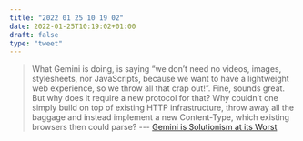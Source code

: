 ```yaml
---
title: "2022 01 25 10 19 02"
date: 2022-01-25T10:19:02+01:00
draft: false
type: "tweet"
---
```

> What Gemini is doing, is saying “we don’t need no videos, images, stylesheets, nor JavaScripts, because we want to have a lightweight web experience, so we throw all that crap out!”. Fine, sounds great. But why does it require a new protocol for that? Why couldn’t one simply build on top of existing HTTP infrastructure, throw away all the baggage and instead implement a new Content-Type, which existing browsers then could parse? --- [Gemini is Solutionism at its Worst](https://xn--gckvb8fzb.com/gemini-is-solutionism-at-its-worst/)
